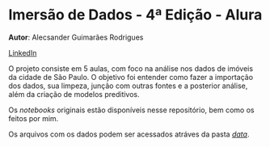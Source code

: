 # Imersão de Dados - 4ª Edição - Alura

**Autor**: Alecsander Guimarães Rodrigues

[LinkedIn](https://www.linkedin.com/in/alecsandergr/)

O projeto consiste em 5 aulas, com foco na análise nos dados de imóveis da cidade de São Paulo. 
O objetivo foi entender como fazer a importação dos dados, sua limpeza, junção com outras fontes e a posterior análise, além da criação de modelos preditivos.

Os _notebooks_ originais estão disponíveis nesse repositório, bem como os feitos por mim.

Os arquivos com os dados podem ser acessados atráves da pasta [_data_](https://github.com/alecsandergr/imersao-dados-alura/blob/main/data/links.md).



